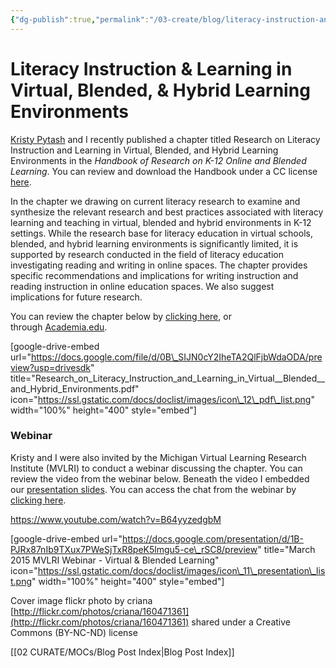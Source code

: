 ```yaml
---
{"dg-publish":true,"permalink":"/03-create/blog/literacy-instruction-and-learning-in-virtual-blended-and-hybrid-learning-environments/","title":"Literacy Instruction & Learning in Virtual, Blended, & Hybrid Learning Environments","tags":["blended-learning","hybrid-learning","mooc","virtual-learning"]}
---
```


# Literacy Instruction & Learning in Virtual, Blended, & Hybrid Learning Environments

[Kristy Pytash](https://twitter.com/kpytash) and I recently published a chapter titled Research on Literacy Instruction and Learning in Virtual, Blended, and Hybrid Learning Environments in the _Handbook of Research on K-12 Online and Blended Learning_. You can review and download the Handbook under a CC license [here](http://press.etc.cmu.edu/content/handbook-research-k-12-online-and-blended-learning-0).

In the chapter we drawing on current literacy research to examine and synthesize the relevant research and best practices associated with literacy learning and teaching in virtual, blended and hybrid environments in K-12 settings. While the research base for literacy education in virtual schools, blended, and hybrid learning environments is significantly limited, it is supported by research conducted in the field of literacy education investigating reading and writing in online spaces. The chapter provides specific recommendations and implications for writing instruction and reading instruction in online education spaces. We also suggest implications for future research.

You can review the chapter below by [clicking here](https://drive.google.com/file/d/0B_SIJN0cY2IheTA2QlFjbWdaODA/view?usp=sharing), or through [Academia.edu](https://www.academia.edu/10311760/Research_on_Literacy_Instruction_and_Learning_in_Virtual_Blended_and_Hybrid_Learning_Environments).

\[google-drive-embed url="https://docs.google.com/file/d/0B\_SIJN0cY2IheTA2QlFjbWdaODA/preview?usp=drivesdk" title="Research\_on\_Literacy\_Instruction\_and\_Learning\_in\_Virtual\_\_Blended\_\_and\_Hybrid\_Environments.pdf" icon="https://ssl.gstatic.com/docs/doclist/images/icon\_12\_pdf\_list.png" width="100%" height="400" style="embed"\]

### Webinar

Kristy and I were also invited by the Michigan Virtual Learning Research Institute (MVLRI) to conduct a webinar discussing the chapter. You can review the video from the webinar below. Beneath the video I embedded our [presentation slides](https://docs.google.com/presentation/d/1B-PJRx87nIb9TXux7PWeSjTxR8peK5lmgu5-ce_rSC8/edit?usp=sharing). You can access the chat from the webinar by [clicking here](https://www.scribd.com/doc/260501803/Chat-2015-03-11-Research-on-Literacy-Instruction-and-Learning-in-Virtual-Blended-and-Hybrid-Environments#scribd).

https://www.youtube.com/watch?v=B64yyzedgbM

\[google-drive-embed url="https://docs.google.com/presentation/d/1B-PJRx87nIb9TXux7PWeSjTxR8peK5lmgu5-ce\_rSC8/preview" title="March 2015 MVLRI Webinar - Virtual & Blended Learning" icon="https://ssl.gstatic.com/docs/doclist/images/icon\_11\_presentation\_list.png" width="100%" height="400" style="embed"\]

Cover image flickr photo by criana [http://flickr.com/photos/criana/160471361](http://flickr.com/photos/criana/160471361) shared under a Creative Commons (BY-NC-ND) license

[[02 CURATE/MOCs/Blog Post Index\|Blog Post Index]]